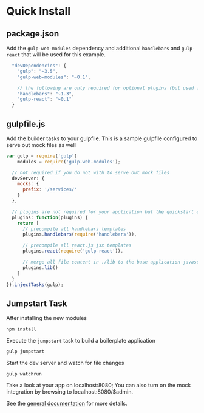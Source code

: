 Quick Install
=============


package.json
------------
Add the `gulp-web-modules` dependency and additional `handlebars` and `gulp-react` that will be used for this example.
```javascript
  "devDependencies": {
    "gulp": "~3.5",
    "gulp-web-modules": "~0.1",

    // the following are only required for optional plugins (but used for this example)
    "handlebars": "~1.3",
    "gulp-react": "~0.1"
  }
```

gulpfile.js
-----------
Add the builder tasks to your gulpfile.  This is a sample gulpfile configured to serve out mock files as well
```javascript
var gulp = require('gulp')
    modules = require('gulp-web-modules');

  // not required if you do not with to serve out mock files
  devServer: {
    mocks: {
      prefix: '/services/'
    }
  },

  // plugins are not required for your application but the quickstart example uses them
  plugins: function(plugins) {
    return [
      // precompile all handlebars templates
      plugins.handlebars(require('handlebars')),

      // precompile all react.js jsx templates
      plugins.react(require('gulp-react')),

      // merge all file content in ./lib to the base application javascript code
      plugins.lib()
    ]
  }
}).injectTasks(gulp);
```

Jumpstart Task
--------------
After installing the new modules
```
npm install
```

Execute the `jumpstart` task to build a boilerplate application
```
gulp jumpstart
```

Start the dev server and watch for file changes
```
gulp watchrun
```

Take a look at your app on localhost:8080;  You can also turn on the mock integration by browsing to localhost:8080/$admin.

See the [general documentation](./index.md) for more details.